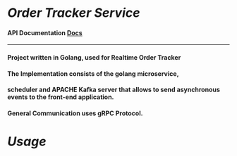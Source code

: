 # *Order Tracker Service*

#### API Documentation [Docs]("http://localhost:8010/swagger/docs/")

---

#### Project written in Golang, used for Realtime Order Tracker
#### The Implementation consists of the golang microservice,
#### scheduler and APACHE Kafka server that allows to send asynchronous events to the front-end application.
#### General Communication uses gRPC Protocol.


# *Usage*

